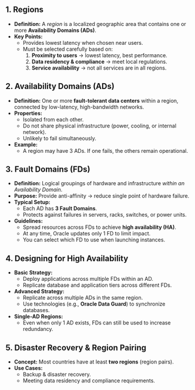 ## 1. Regions

- **Definition:** A *region* is a localized geographic area that contains one or more **Availability Domains (ADs)**.
- **Key Points:**
    - Provides lowest latency when chosen near users.
    - Must be selected carefully based on:
        1. **Proximity to users** → lowest latency, best performance.
        2. **Data residency & compliance** → meet local regulations.
        3. **Service availability** → not all services are in all regions.

## 2. Availability Domains (ADs)

- **Definition:** One or more **fault-tolerant data centers** within a region, connected by low-latency, high-bandwidth networks.
- **Properties:**
    - Isolated from each other.
    - Do not share physical infrastructure (power, cooling, or internal network).
    - Unlikely to fail simultaneously.
- **Example:**
    - A region may have 3 ADs. If one fails, the others remain operational.

## 3. Fault Domains (FDs)

- **Definition:** Logical groupings of hardware and infrastructure *within an Availability Domain*.
- **Purpose:** Provide anti-affinity → reduce single point of hardware failure.
- **Typical Setup:**
    - Each AD has **3 Fault Domains**.
    - Protects against failures in servers, racks, switches, or power units.
- **Guidelines:**
    - Spread resources across FDs to achieve **high availability (HA)**.
    - At any time, Oracle updates only 1 FD to limit impact.
    - You can select which FD to use when launching instances.

## 4. Designing for High Availability

- **Basic Strategy:**
    - Deploy applications across multiple FDs within an AD.
    - Replicate database and application tiers across different FDs.
- **Advanced Strategy:**
    - Replicate across multiple ADs in the same region.
    - Use technologies (e.g., **Oracle Data Guard**) to synchronize databases.
- **Single-AD Regions:**
    - Even when only 1 AD exists, FDs can still be used to increase redundancy.

## 5. Disaster Recovery & Region Pairing

- **Concept:** Most countries have at least **two regions** (region pairs).
- **Use Cases:**
    - Backup & disaster recovery.
    - Meeting data residency and compliance requirements.